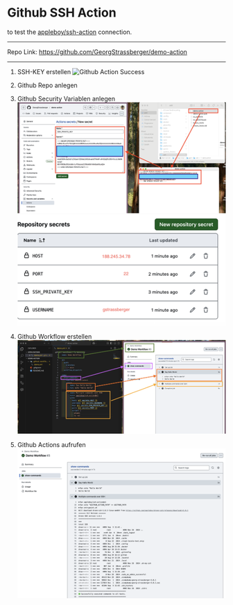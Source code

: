 # Github SSH Action

to test the [appleboy/ssh-action](https://github.com/appleboy/ssh-action) connection.

---

Repo Link: https://github.com/GeorgStrassberger/demo-action

---

1) SSH-KEY erstellen
   ![Github Action Success](img/ssh-pub-key.png)

2) Github Repo anlegen

3) Github Security Variablen anlegen
![Github SSH-PRIVATE-KEY](img/ssh-private-key.png)
![Github Repository Secrets](img/repo_secrets.png)

4) Github Workflow erstellen
![Vscode & Github](img/vsc-gh.png)

5) Github Actions aufrufen
![Github Action Success](img/gh-action-success.png)






